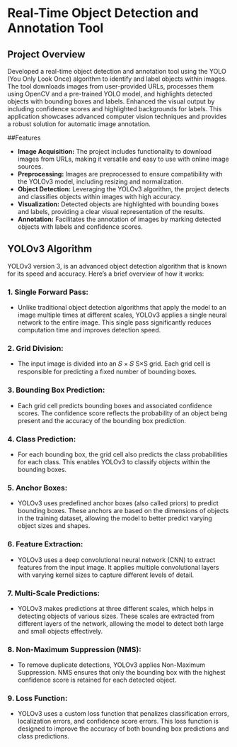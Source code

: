 # Real-Time Object Detection and Annotation Tool

## Project Overview
Developed a real-time object detection and annotation tool using the YOLO (You Only Look Once) algorithm to identify and label objects within images. The tool downloads images from user-provided URLs, processes them using OpenCV and a pre-trained YOLO model, and highlights detected objects with bounding boxes and labels. Enhanced the visual output by including confidence scores and highlighted backgrounds for labels. This application showcases advanced computer vision techniques and provides a robust solution for automatic image annotation.

##Features
- **Image Acquisition:** The project includes functionality to download images from URLs, making it versatile and easy to use with online image sources.
- **Preprocessing:** Images are preprocessed to ensure compatibility with the YOLOv3 model, including resizing and normalization.
- **Object Detection:** Leveraging the YOLOv3 algorithm, the project detects and classifies objects within images with high accuracy.
- **Visualization:** Detected objects are highlighted with bounding boxes and labels, providing a clear visual representation of the results.
- **Annotation:** Facilitates the annotation of images by marking detected objects with labels and confidence scores.

## YOLOv3 Algorithm
YOLOv3 version 3, is an advanced object detection algorithm that is known for its speed and accuracy. Here’s a brief overview of how it works:

### 1. Single Forward Pass:
- Unlike traditional object detection algorithms that apply the model to an image multiple times at different scales, YOLOv3 applies a single neural network to the entire image. This single pass significantly reduces computation time and improves detection speed.

### 2. Grid Division:
- The input image is divided into an 
𝑆
×
𝑆
S×S grid. Each grid cell is responsible for predicting a fixed number of bounding boxes.

### 3. Bounding Box Prediction:
- Each grid cell predicts bounding boxes and associated confidence scores. The confidence score reflects the probability of an object being present and the accuracy of the bounding box prediction.

### 4. Class Prediction:
- For each bounding box, the grid cell also predicts the class probabilities for each class. This enables YOLOv3 to classify objects within the bounding boxes.

### 5. Anchor Boxes:
- YOLOv3 uses predefined anchor boxes (also called priors) to predict bounding boxes. These anchors are based on the dimensions of objects in the training dataset, allowing the model to better predict varying object sizes and shapes.

### 6. Feature Extraction:
- YOLOv3 uses a deep convolutional neural network (CNN) to extract features from the input image. It applies multiple convolutional layers with varying kernel sizes to capture different levels of detail.

### 7. Multi-Scale Predictions:
- YOLOv3 makes predictions at three different scales, which helps in detecting objects of various sizes. These scales are extracted from different layers of the network, allowing the model to detect both large and small objects effectively.

### 8. Non-Maximum Suppression (NMS):
- To remove duplicate detections, YOLOv3 applies Non-Maximum Suppression. NMS ensures that only the bounding box with the highest confidence score is retained for each detected object.

### 9. Loss Function:
- YOLOv3 uses a custom loss function that penalizes classification errors, localization errors, and confidence score errors. This loss function is designed to improve the accuracy of both bounding box predictions and class predictions.

